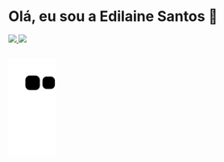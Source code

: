 
<h1>Olá, eu sou a Edilaine Santos 🌹</h1>

<div>
  <a href="https://github.com/edilaine-as">
  <img width="48%" src="https://github-readme-stats.vercel.app/api?username=edilaine-as&show_icons=true&theme=onedark&include_all_commits=true&count_private=true"/>
  <img width="47.4%" src="https://github-readme-stats.vercel.app/api/top-langs/?username=edilaine-as&layout=compact&langs_count=7&theme=onedark"/>
</div>

 ##  
  
  ![Snake animation](https://github.com/edilaine-as/edilaine-as/blob/output/github-contribution-grid-snake.svg)

